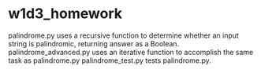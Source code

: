 # w1d3_homework
palindrome.py uses a recursive function to determine whether an input string is palindromic, returning answer as a Boolean.
palindrome_advanced.py uses an iterative function to accomplish the same task as palindrome.py
palindrome_test.py tests palindrome.py.
